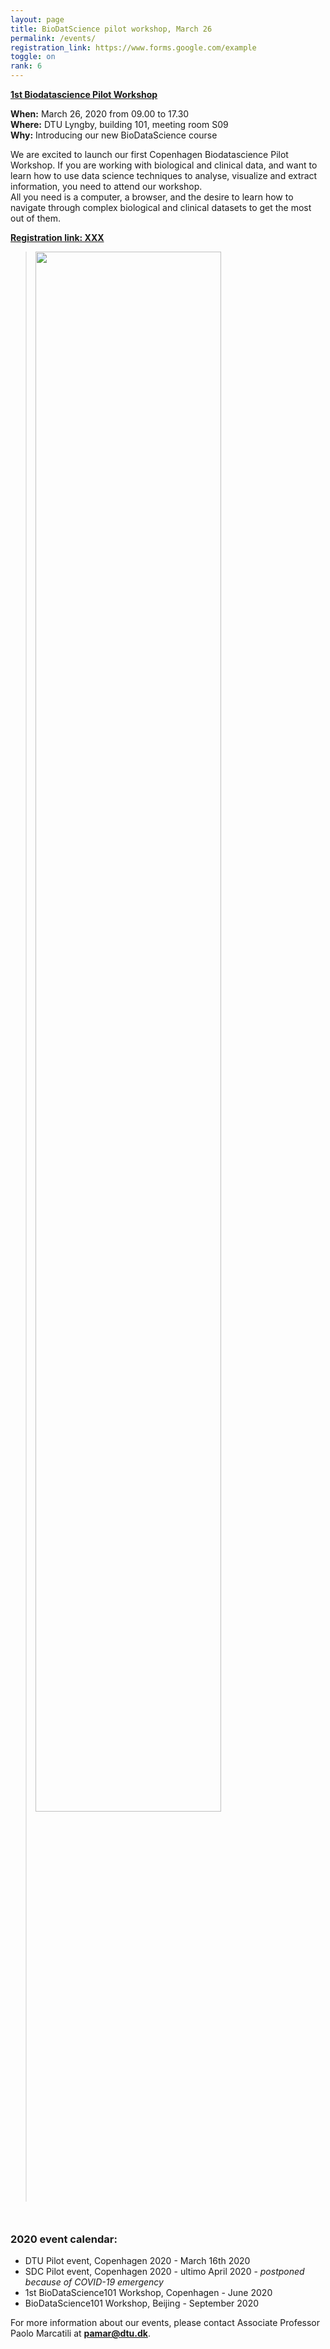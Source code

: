```yaml
---
layout: page
title: BioDatScience pilot workshop, March 26
permalink: /events/
registration_link: https://www.forms.google.com/example
toggle: on
rank: 6
---
```


<b> <a href="{{page.event_page}}">1st Biodatascience Pilot Workshop</a></b>
<br />



<b>When:</b> March 26, 2020  from 09.00 to 17.30
<br />
<b>Where:</b> DTU Lyngby, building 101, meeting room S09
<br />
<b>Why:</b> Introducing our new BioDataScience course
    
We are excited to launch our first Copenhagen Biodatascience Pilot Workshop. If you are working with biological and clinical data, and want to learn how to use data science techniques to analyse, visualize and extract information, you need to attend our workshop. 
<br />
All you need is a computer, a browser, and the desire to learn how to navigate through complex biological and clinical datasets to get the most out of them.

<b> <a href="{{registration_link}}">Registration link: XXX </a></b>

<blockquote>
    <p>
        
<div style="margin-bottom: 50px;">
    <img class="float-center" width="80%"  src="{{ 'schedule3.png' | prepend: site.images_dir | prepend: site.baseurl }}" />
</div>

</p>
</blockquote>

### 2020 event calendar:
- DTU Pilot event, Copenhagen 2020 - March 16th 2020
- SDC Pilot event, Copenhagen 2020 - ultimo April 2020 - <i> postponed because of COVID-19 emergency</i>
- 1st BioDataScience101 Workshop, Copenhagen - June 2020
- BioDataScience101 Workshop, Beijing - September 2020

For more information about our events, please contact Associate Professor Paolo Marcatili at **pamar@dtu.dk**.



